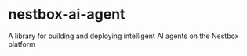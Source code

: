 # nestbox-ai-agent
A library for building and deploying intelligent AI agents on the Nestbox platform
